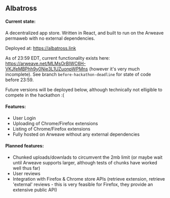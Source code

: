 ## Albatross

#### Current state:
A decentralized app store. Written in React, and built to run on the Arweave permaweb with no external dependencies. 

Deployed at: https://albatross.link

As of 23:59 EDT, current functionality exists here: https://arweave.net/MLMsOrBlWC6H-VKJfeMBPhh9y0Nie3L1UZuonpWPMns (however it's very much incomplete). See branch `before-hackathon-deadline` for state of code before 23:59. 

Future versions will be deployed below, although technically not elligible to compete in the hackathon :(


#### Features:
- User Login
- Uploading of Chrome/Firefox extensions
- Listing of Chrome/Firefox extensions
- Fully hosted on Arweave without any external dependencies

#### Planned features:
- Chunked uploads/downlads to circumvent the 2mb limit (or maybe wait until Arweave supports larger, although tests of chunks have worked well thus far)
- User reviews
- Integration with Firefox & Chrome store APIs (retrieve extension, retrieve 'external' reviews - this is very feasible for Firefox, they provide an extensive public API)

